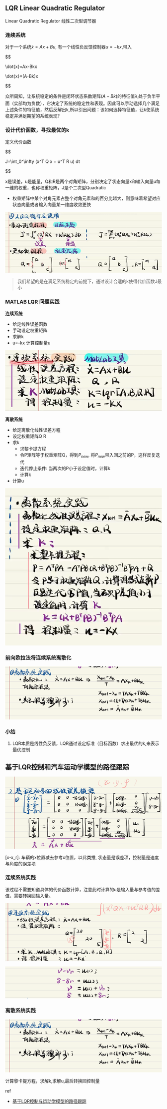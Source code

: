 
## LQR Linear Quadratic Regulator

Linear Quadratic Regulator 线性二次型调节器


### 连续系统

对于一个系统$\dot{x}=Ax+Bu$, 有一个线性负反馈控制器$u=-kx$,带入

$$

\dot{x}=Ax-Bkx

\dot{x}=(A-Bk)x

$$

众所周知，让系统稳定的条件是闭环状态系数矩阵$(A-Bk)$的特征值$\lambda_i$处于负半平面（实部均为负数），它决定了系统的稳定性和表现。因此可以手动选择几个满足上述条件的特征值，然后反解出k,所以引出问题：该如何选择特征值，让k使系统稳定并满足期望的系统表现?

### 设计代价函数，寻找最优的k

定义代价函数

$$

J=\int_0^\infty (x^T Q x + u^T R u) dt

$$

x是误差，u是能量，Q和R是两个对角矩阵，分别决定了状态向量x和输入向量u每一维的权重，也称权重矩阵，J是个二次型Quadratic

- 权重矩阵中某个对角元素占整个对角元素和的百分比越大，则意味着希望对应状态向量或者输入向量某一维度收敛更快

![](./img/LQR/img1.png)

> 我们希望的是在满足系统稳定的前提下，通过设计合适的k使得代价函数J最小

### MATLAB LQR 问题实践

**连续系统**

- 给定线性误差函数
- 手动设定权重矩阵
- 求解k
- u=-kx 计算控制量u

![](./img/LQR/img2.png)

**离散系统**

- 给定离散化线性误差方程
- 设定权重矩阵Q R
- 求k
  - 求黎卡提方程
  - 令P矩阵等于权重矩阵Q，得到$P_{new}$, 将$P_{new}$带入回之前的P，这样反复迭代
  - 迭代停止条件: 当两次的P小于设定值时，计算k
  - 计算k
- 计算u

![](./img/LQR/img3.png)

### 前向欧拉法将连续系统离散化

![](./img/LQR/img4.png)

### 小结

1. LQR本质是线性负反馈，LQR通过设定标准（目标函数）求出最优的k,来表示最优控制

## 基于LQR控制和汽车运动学模型的路径跟踪

![](./img/LQR/img5.png)

[x-x_r]: 车辆的x位置减去参考x位置，以此类推, 状态量是误差项，控制量是速度与角度的误差项


### 连续系统实践

该过程不需要知道具体的代价函数计算，注意此时计算的u是输入量与参考值的差值，需要转换回输入量。

![](./img/LQR/img6.png)

![](./img/LQR/img7.png)

### 离散系统实践

![](./img/LQR/img4.png)

计算黎卡提方程，求解k,求解u,最后转换回控制量

ref

- [基于LQR控制与运动学模型的路径跟踪](https://www.bilibili.com/video/BV1XV411K7UP?spm_id_from=333.788.player.switch&vd_source=4d02a316606ea19e315b11bab27432aa)
